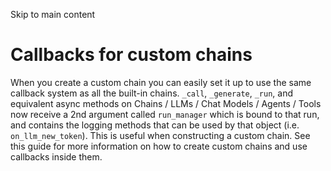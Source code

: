 

Skip to main content

# Callbacks for custom chains

When you create a custom chain you can easily set it up to use the same callback system as all the built-in chains. `_call`, `_generate`, `_run`, and equivalent async methods on Chains / LLMs / Chat
Models / Agents / Tools now receive a 2nd argument called `run_manager` which is bound to that run, and contains the logging methods that can be used by that object (i.e. `on_llm_new_token`). This is
useful when constructing a custom chain. See this guide for more information on how to create custom chains and use callbacks inside them.

